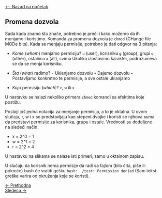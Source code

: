 <link rel="stylesheet" href="/UNIX-beginner-course/assets/css/custom.css">

<div style="margin-bottom: 1em;">
  <a href="/UNIX-beginner-course/" class="button-nav">⟵ Nazad na početak</a>
</div>

## Promena dozvola
Sada kada znamo šta znače, potrebno je preći i kako možemo da ih menjamo i koristimo. Komanda za promenu dozvola je `chmod` (CHange file MODe bits). Kada se menjaju permisije, potrebno je dati odgvor na 3 pitanja:
  * *Kome* (*whom*) menjamo permisiju?
  `u` (user), korisniku
  `g` (group), grupi
  `o` (other), ostalima
  `a` (all), svima
  Ukoliko izostavimo karakter, podrazumeva se da se menja korisniku.

  * *Šta* (*what*) radimo?
  `-` Uklanjamo dozvolu
  `+` Dajemo dozvolu
  `=` Postavljamo konkretno te permisije, a sve ostale uklanjamo

  * *Koju* permisiju (*which*)? `r`, `w` ili `x`

U nastavku se nalazi nekoliko primera `chmod` komandi sa efektima koje postižu.

Postoji još jedna notacija za menjanje permisija, a to je oktalna. U ovom slučaju, r, w i x se predstavljaju kao stepeni dvojke i koristi se njihova suma da predstavi permisije za korisnika, grupu i ostale. Vrednosti su dodeljene na sledeći način:
  * x = 2^0 = 1
  * w = 2^1 = 2
  * r = 2^2 = 4

U nastavku na slikama se nalaze isti primeri, samo u oktalnom zapisu.


U slučaju da korisnik nema permisije da radi sa fajlom (bilo čita, piše ili pokreće) bash će vratiti gešku `bash: ./test: Permission denied` (Sam tekst greške varira od okruženja koje se koristi).

<div class="nav-buttons-wrapper">
  <div class="nav-left">
    <a href="5_2-permisije_razjasnjene.html" class="button-nav">← Prethodna</a>
  </div>
  <div class="nav-right">
    <a href="5_4-permisije_vezbe.html" class="button-nav">Sledeća →</a>
  </div>
</div>